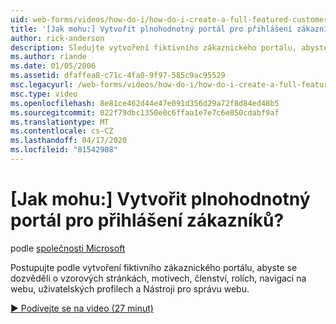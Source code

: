```yaml
---
uid: web-forms/videos/how-do-i/how-do-i-create-a-full-featured-customer-login-portal
title: '[Jak mohu:] Vytvořit plnohodnotný portál pro přihlášení zákazníků? | Dokumentace Microsoftu'
author: rick-anderson
description: Sledujte vytvoření fiktivního zákaznického portálu, abyste se dozvěděli o vzorových stránkách, motivech, členství, rolích, navigaci na webu, uživatelských profilech a...
ms.author: riande
ms.date: 01/05/2006
ms.assetid: dfaffea8-c71c-4fa0-9f97-585c9ac95529
msc.legacyurl: /web-forms/videos/how-do-i/how-do-i-create-a-full-featured-customer-login-portal
msc.type: video
ms.openlocfilehash: 8e81ce462d44e47e091d356d29a72f8d84ed48b5
ms.sourcegitcommit: 022f79dbc1350e0c6ffaa1e7e7c6e850cdabf9af
ms.translationtype: MT
ms.contentlocale: cs-CZ
ms.lasthandoff: 04/17/2020
ms.locfileid: "81542908"
---
```

# <a name="how-do-i-create-a-full-featured-customer-login-portal"></a>[Jak mohu:] Vytvořit plnohodnotný portál pro přihlášení zákazníků?

podle [společnosti Microsoft](https://github.com/microsoft)

Postupujte podle vytvoření fiktivního zákaznického portálu, abyste se dozvěděli o vzorových stránkách, motivech, členství, rolích, navigaci na webu, uživatelských profilech a Nástroji pro správu webu.

[&#9654; Podívejte se na video (27 minut)](https://channel9.msdn.com/Blogs/ASP-NET-Site-Videos/how-do-i-create-a-full-featured-customer-login-portal)

